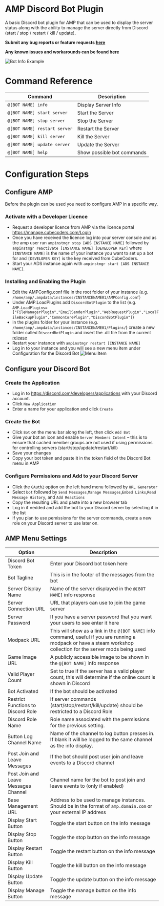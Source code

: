
# AMP Discord Bot Plugin

A basic Discord bot plugin for AMP that can be used to display the server status along with the ability to manage the server directly from Discord (start / stop / restart / kill / update).

**Submit any bug reports or feature requests [here](https://github.com/winglessraven/AMP-Discord-Bot/issues)**

**Any known issues and workarounds can be found [here](https://github.com/winglessraven/AMP-Discord-Bot/wiki)**

![Bot Info Example](https://images2.imgbox.com/37/10/4S8bHfl0_o.png "Bot Info Example")

# Command Reference
| Command | Description                    |
| ------------- | ------------------------------ |
| `@[BOT NAME] info`      | Display Server Info  |
| `@[BOT NAME] start server`   | Start the Server |
| `@[BOT NAME] stop server`   | Stop the Server |
| `@[BOT NAME] restart server`   | Restart the Server |
| `@[BOT NAME] kill server`   | Kill the Server |
| `@[BOT NAME] update server`   | Update the Server |
| `@[BOT NAME] help`   | Show possible bot commands |
# Configuration Steps
## Configure AMP
Before the plugin can be used you need to configure AMP in a specific way.
### Activate with a Developer Licence
* Request a developer licence from AMP via the licence portal https://manage.cubecoders.com/Login
* Once you have received the licence log into your server console and as the amp user run `ampinstmgr stop [ADS INSTANCE NAME]` followed by `ampinstmgr reactivate [INSTANCE NAME] [DEVELOPER KEY]`  where `[INSTANCE NAME]` is the name of your instance you want to set up a bot for and `[DEVELOPER KEY]` is the key received from CubeCoders.
* Start your ADS instance again with `ampinstmgr start [ADS INSTANCE NAME]`.

### Installing and Enabling the Plugin
* Edit the AMPConfig.conf file in the root folder of your instance (e.g. `/home/amp/.ampdata/instances/INSTANCENAME01/AMPConfig.conf`)
* Under AMP.LoadPlugins add `DiscordBotPlugin` to the list (e.g. `AMP.LoadPlugins=["FileManagerPlugin","EmailSenderPlugin","WebRequestPlugin","LocalFileBackupPlugin","CommonCorePlugin","DiscordBotPlugin"]`)
* In the plugins folder for your instance (e.g. `/home/amp/.ampdata/instances/INSTANCENAME01/Plugins/`) create a new folder called `DiscordBotPlugin` and insert the .dll file from the current [release](https://github.com/winglessraven/AMP-Discord-Bot/releases/latest "release")
* Restart your instance with `ampinstmgr restart [INSTANCE NAME]`
* Log in to your instance and you will see a new menu item under Configuration for the Discord Bot
![Menu Item](https://images2.imgbox.com/1f/1f/VHRYDACX_o.png "Menu Item")

## Configure your Discord Bot
### Create the Application
* Log in to https://discord.com/developers/applications with your Discord account.
* Click `New Application`
* Enter a name for your application and click `Create`

### Create the Bot
* Click `Bot` on the menu bar along the left, then click `Add Bot`
* Give your bot an icon and enable `Server Members Intent` – this is to ensure that cached member groups are not used if using permissions for controlling servers (start/stop/update/restart/kill)
* Save your changes
* Copy your bot token and paste it in the token field of the Discord Bot menu in AMP

### Configure Permissions and Add to your Discord Server
* Click the `OAuth2` option on the left hand menu followed by `URL Generator`
* Select `bot` followed by `Send Messages`,`Manage Messages`,`Embed Links`,`Read Message History`, and `Add Reactions`
* Copy the resulting URL and paste into a new browser tab
* Log in if nedded and add the bot to your Discord server by selecting it in the list
* If you plan to use pemissions for the server commands, create a new role on your Discord server to use later on.

## AMP Menu Settings
| Option | Description                    |
| ------------- | ------------------------------ |
|Discord Bot Token|Enter your Discord bot token here|
|Bot Tagline|This is in the footer of the messages from the bot|
|Server Display Name|Name of the server displayed in the `@[BOT NAME]` info response|
|Server Connection URL|URL that players can use to join the game server|
|Server Password|If you have a server password that you want your users to see enter it here|
|Modpack URL|This will show as a link in the `@[BOT NAME]` info command, useful if you are running a modpack or have a steam workshop collection for the server mods being used|
|Game Image URL|A publicly accessible image to be shown in the `@[BOT NAME]` info response|
|Valid Player Count|Set to true if the server has a valid player count, this will determine if the online count is shown in Discord|
|Bot Activated|If the bot should be activated|
|Restrict Functions to Discord Role|If server commands (start/stop/restart/kill/update) should be restricted to a Discord Role|
|Discord Role Name|Role name associated with the permissions for the previous setting.|
|Button Log Channel Name|Name of the channel to log button presses in. If blank it will be logged to the same channel as the info display.|
|Post Join and Leave Messages|If the bot should post user join and leave events to a Discord channel|
|Post Join and Leave Messages Channel|Channel name for the bot to post join and leave events to (only if enabled)|
|Base Management URL|Address to be used to manage instances.  Should be in the format of `amp.domain.com` or your external IP address|
|Display Start Button|Toggle the start button on the info message|
|Display Stop Button|Toggle the stop button on the info message|
|Display Restart Button|Toggle the restart button on the info message|
|Display Kill Button|Toggle the kill button on the info message|
|Display Update Button|Toggle the update button on the info message|
|Display Manage Button|Toggle the manage button on the info message|
